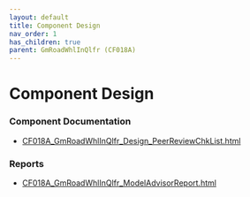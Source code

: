 ```yaml
---
layout: default
title: Component Design
nav_order: 1
has_children: true
parent: GmRoadWhlInQlfr (CF018A)
---
```

# Component Design
### Component Documentation

- [CF018A_GmRoadWhlInQlfr_Design_PeerReviewChkList.html](Doc/CF018A_GmRoadWhlInQlfr_Design_PeerReviewChkList.html)

### Reports

- [CF018A_GmRoadWhlInQlfr_ModelAdvisorReport.html](Reports/CF018A_GmRoadWhlInQlfr_ModelAdvisorReport.html)

